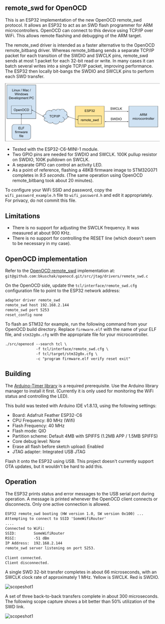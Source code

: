 ## remote_swd for OpenOCD

This is an ESP32 implementation of the new OpenOCD remote_swd protocol. It
allows an ESP32 to act as an SWD flash programmer for ARM microcontrollers.
OpenOCD can connect to this device using TCP/IP over WiFi. This allows remote
flashing and debugging of the ARM target.

The remote_swd driver is intended as a faster alternative to the OpenOCD
remote_bitbang driver. Whereas remote_bitbang sends a separate TCP/IP packet
for each transition of the SWDIO and SWCLK pins, remote_swd sends at most 1
packet for each 32-bit read or write. In many cases it can batch several writes
into a single TCP/IP packet, improving performance. The ESP32 then locally
bit-bangs the SWDIO and SWCLK pins to perform each SWD transfer.

![diagram](img/remote_swd_diagram.svg)

- Tested with the ESP32-C6-MINI-1 module.
- Two GPIO pins are needed for SWDIO and SWCLK. 100K pullup resistor on SWDIO,
  100K pulldown on SWCLK.
- A separate GPIO can control an activity LED.
- As a point of reference, flashing a 48KB firmware image to STM32G071
  completes in <em>9.5 seconds</em>. (The same operation using OpenOCD
  remote_bitbang took about 20 minutes).

To configure your WiFi SSID and password, copy the
```wifi_password_example.h``` file to ```wifi_password.h``` and edit it
appropriately. For privacy, do not commit this file.

## Limitations

- There is no support for adjusting the SWCLK frequency. It was measured at
  about 900 KHz.
- There is no support for controlling the RESET line (which doesn't seem to be
  necessary in my case).

## OpenOCD implementation

Refer to the [OpenOCD remote_swd](https://github.com/bkuschak/openocd)
implementation at:
```git@github.com:bkuschak/openocd.git/src/jtag/drivers/remote_swd.c```

On the OpenOCD side, update the ```tcl/interface/remote_swd.cfg```
configuration file to point to the ESP32 network address:

```
adapter driver remote_swd
remote_swd host 192.168.2.144
remote_swd port 5253
reset_config none
```

To flash an STM32 for example, run the following command from your OpenOCD
build directory. Replace ```firmware.elf``` with the name of your ELF file, and
```stm32g0x.cfg``` with the appropriate file for your microcontroller.

```
./src/openocd --search tcl \
              -f tcl/interface/remote_swd.cfg \
              -f tcl/target/stm32g0x.cfg \
              -c "program firmware.elf verify reset exit"
```

## Building

The [Arduino-Timer library](https://github.com/contrem/arduino-timer) is
a required prerequisite. Use the Arduino library manager to install it first.
(Currently it is only used for monitoring the WiFi status and controlling the
LED).

This build was tested with Arduino IDE v1.8.13, using the following settings:

- Board: Adafruit Feather ESP32-C6
- CPU Frequency: 80 MHz (Wifi)
- Flash Frequency: 40 MHz
- Flash mode: QIO
- Partition scheme: Default 4MB with SPIFFS (1.2MB APP / 1.5MB SPIFFS)
- Core debug level: None
- Erase all flash before sketch upload: Enabled
- JTAG adapter: Integrated USB JTAG

Flash it onto the ESP32 using USB. This project doesn't currently support OTA
updates, but it wouldn't be hard to add this.

## Operation

The ESP32 prints status and error messages to the USB serial port during
operation. A message is printed whenever the OpenOCD client connects or
disconnects. Only one active connection is allowed.

```
ESP32 remote_swd booting (HW version 1.0, SW version 0x100) ...
Attempting to connect to SSID 'SomeWifiRouter'
....
Connected to WiFi:
SSID:        SomeWifiRouter
RSSI:        -51 dBm
IP Address:  192.168.2.144
remote_swd server listening on port 5253.

Client connected.
Client disconnected.
```

A single SWD 32-bit transfer completes in about 66 microseconds, with an SWCLK
clock rate of approximately 1 MHz. Yellow is SWCLK. Red is SWDIO.

![scopeshot1](img/scopeshot1.png)

A set of three back-to-back transfers complete in about 300 microseconds. The
following scope capture shows a bit better than 50% utilization of the SWD
link.

![scopeshot1](img/scopeshot2.png)
